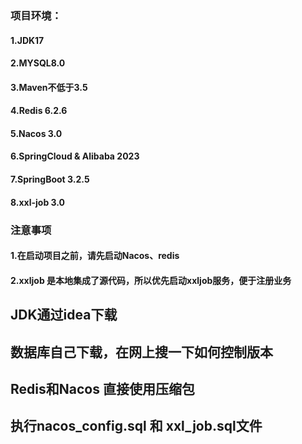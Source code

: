 ### 项目环境：
#### 1.JDK17
#### 2.MYSQL8.0
#### 3.Maven不低于3.5
#### 4.Redis 6.2.6
#### 5.Nacos 3.0
#### 6.SpringCloud & Alibaba 2023
#### 7.SpringBoot 3.2.5

#### 8.xxl-job 3.0

### 注意事项
#### 1.在启动项目之前，请先启动Nacos、redis
#### 2.xxljob 是本地集成了源代码，所以优先启动xxljob服务，便于注册业务

## JDK通过idea下载
## 数据库自己下载，在网上搜一下如何控制版本
## Redis和Nacos 直接使用压缩包
## 执行nacos_config.sql 和 xxl_job.sql文件